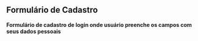 ## Formulário de Cadastro

**Formulário de cadastro de login onde usuário preenche os campos com seus dados pessoais**
